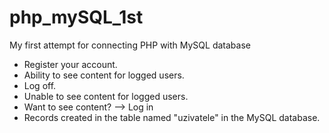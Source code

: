 # php_mySQL_1st
My first attempt for connecting PHP with MySQL database

- Register your account.
- Ability to see content for logged users.
- Log off.
- Unable to see content for logged users.
- Want to see content? --> Log in
- Records created in the table named "uzivatele" in the MySQL database.
